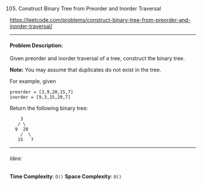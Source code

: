 105. Construct Binary Tree from Preorder and Inorder Traversal

https://leetcode.com/problems/construct-binary-tree-from-preorder-and-inorder-traversal/

---

#### Problem Description:

Given preorder and inorder traversal of a tree, construct the binary tree.

**Note:**
You may assume that duplicates do not exist in the tree.

For example, given

```
preorder = [3,9,20,15,7]
inorder = [9,3,15,20,7]
```

Return the following binary tree:

```
    3
   / \
  9  20
    /  \
   15   7
```

---

###### Idea:

**Time Complexity**: `O()`
**Space Complexity**: `O()`

